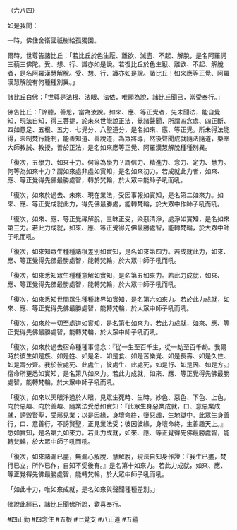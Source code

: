 （六八四）

如是我聞：

一時，佛住舍衛國祇樹給孤獨園。

爾時，世尊告諸比丘：「若比丘於色生厭、離欲、滅盡、不起、解脫，是名阿羅訶三藐三佛陀。受、想、行、識亦如是說。若復比丘於色生厭、離欲、不起、解脫者，是名阿羅漢慧解脫。受、想、行、識亦如是說。諸比丘！如來應等正覺、阿羅漢慧解脫有何種種別異。」

諸比丘白佛：「世尊是法根、法眼、法依，唯願為說，諸比丘聞已，當受奉行。」

佛告比丘：「諦聽，善思，當為汝說。如來、應、等正覺者，先未聞法，能自覺知，現法自知，得三菩提，於未來世能說正法，覺諸聲聞，所謂四念處、四正斷、四如意足、五根、五力、七覺分、八聖道分，是名如來、應、等正覺。所未得法能得，未制梵行能制，能善知道、善說道，為眾將導，然後聲聞成就隨法隨道，樂奉大師教誡、教授，善於正法，是名如來應等正覺、阿羅漢慧解脫種種別異。

「復次，五學力、如來十力。何等為學力？謂信力、精進力、念力、定力、慧力。何等為如來十力？謂如來處非處如實知，是名如來初力。若成就此力者，如來、應、等正覺得先佛最勝處智，轉於梵輪，於大眾中能師子吼而吼。

「復次，如來於過去、未來、現在業法，受因事報如實知，是名第二如來力。如來、應、等正覺成就此力，得先佛最勝處，能轉梵輪，於大眾中作師子吼而吼。

「復次，如來、應、等正覺禪解脫，三昧正受，染惡清淨，處淨如實知，是名如來第三力。若此力成就，如來、應、等正覺得先佛最勝處智，能轉梵輪，於大眾中師子吼而吼。

「復次，如來知眾生種種諸根差別如實知，是名如來第四力。若成就此力，如來、應、等正覺得先佛最勝處智，能轉梵輪，於大眾中師子吼而吼。

「復次，如來悉知眾生種種意解如實知，是名第五如來力。若此力成就，如來、應、等正覺得先佛最勝處智，能轉梵輪，於大眾中師子吼而吼。

「復次，如來悉知世間眾生種種諸界如實知，是名第六如來力。若於此力成就，如來、應、等正覺得先佛最勝處智，能轉梵輪，於大眾中師子吼而吼。

「復次，如來於一切至處道如實知，是名第七如來力。若此力成就，如來、應、等正覺得先佛最勝處智，能轉梵輪，於大眾中師子吼而吼。

「復次，如來於過去宿命種種事憶念：『從一生至百千生，從一劫至百千劫。我爾時於彼生如是族、如是姓、如是名、如是食、如是苦樂覺、如是長壽、如是久住、如是壽分齊。我於彼處死、此處生，彼處生、此處死，如是行、如是因、如是方。』宿命所更悉如實知，是名第八如來力。若此力成就，如來、應、等正覺得先佛最勝處智，能轉梵輪，於大眾中師子吼而吼。

「復次，如來以天眼淨過於人眼，見眾生死時、生時，妙色、惡色、下色、上色，向於惡趣、向於善趣、隨業法受悉如實知：『此眾生身惡業成就，口、意惡業成就，謗毀賢聖，受邪見業；以是因緣，身壞命終，墮惡趣，生地獄中。此眾生身善行，口、意善行，不謗賢聖，正見業法受；彼因彼緣，身壞命終，生善趣天上。』悉如實知，是名第九如來力。若此力成就，如來、應、等正覺得先佛最勝處智，能轉梵輪，於大眾中師子吼而吼。

「復次，如來諸漏已盡，無漏心解脫、慧解脫，現法自知身作證：『我生已盡，梵行已立，所作已作，自知不受後有。』是名第十如來力。若此力成就，如來、應、等正覺得先佛最勝處智，能轉梵輪，於大眾中師子吼而吼。

「如此十力，唯如來成就，是名如來與聲聞種種差別。」

佛說此經已，諸比丘聞佛所說，歡喜奉行。



#四正勤
#四念住
#五根
#七覺支
#八正道
#五蘊
